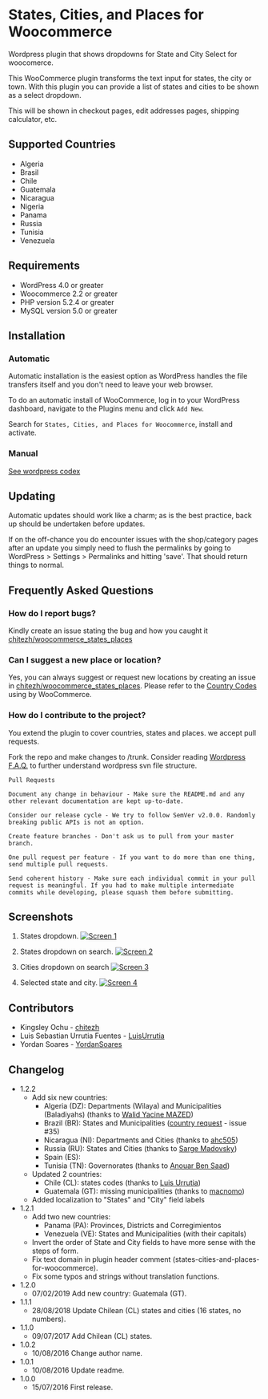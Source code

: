 # States, Cities, and Places for Woocommerce

Wordpress plugin that shows dropdowns for State and City Select for woocomerce.

This WooCommerce plugin transforms the text input for states, the city or town. With this plugin you can provide a list of states and cities to be shown as a select dropdown.

This will be shown in checkout pages, edit addresses pages, shipping calculator, etc.

## Supported Countries
 * Algeria
 * Brasil
 * Chile
 * Guatemala
 * Nicaragua
 * Nigeria
 * Panama
 * Russia
 * Tunisia
 * Venezuela

## Requirements
* WordPress 4.0  or greater
* Woocommerce 2.2 or greater
* PHP version 5.2.4 or greater
* MySQL version 5.0 or greater

## Installation
### Automatic
Automatic installation is the easiest option as WordPress handles the file transfers itself and you don't need to leave your web browser.

To do an automatic install of WooCommerce, log in to your WordPress dashboard, navigate to the Plugins menu and click `Add New`.

Search for `States, Cities, and Places for Woocommerce`, install and activate.

### Manual
[See wordpress codex](http://codex.wordpress.org/Managing_Plugins#Manual_Plugin_Installation)


## Updating

Automatic updates should work like a charm; as is the best practice, back up should be undertaken before updates.

If on the off-chance you do encounter issues with the shop/category pages after an update you simply need to flush the permalinks by going to WordPress > Settings > Permalinks and hitting 'save'. That should return things to normal.


## Frequently Asked Questions
### How do I report bugs?
Kindly create an issue stating the bug and how you caught it [chitezh/woocommerce_states_places](https://github.com/chitezh/woocommerce_states_places/issues/new)

### Can I suggest a new place or location?
Yes, you can always suggest or request new locations by creating an issue in [chitezh/woocommerce_states_places](https://github.com/chitezh/woocommerce_states_places/issues/new). Please refer to the [Country Codes](https://github.com/woocommerce/woocommerce/blob/master/i18n/countries.php) using by WooCommerce.

### How do I contribute to the project?
You extend the plugin to cover countries, states and places. we accept pull requests.

Fork the repo and make changes to /trunk. Consider reading [Wordpress F.A.Q.](https://wordpress.org/plugins/about/faq/) to further understand wordpress svn file structure.

	Pull Requests

	Document any change in behaviour - Make sure the README.md and any other relevant documentation are kept up-to-date.

	Consider our release cycle - We try to follow SemVer v2.0.0. Randomly breaking public APIs is not an option.

	Create feature branches - Don't ask us to pull from your master branch.

	One pull request per feature - If you want to do more than one thing, send multiple pull requests.

	Send coherent history - Make sure each individual commit in your pull request is meaningful. If you had to make multiple intermediate commits while developing, please squash them before submitting.

## Screenshots
1. States dropdown.
  	[![Screen 1](https://github.com/chitezh/woocommerce_states_places/blob/master/assets/screenshot-1.png)]()

2. States dropdown on search.
 	[![Screen 2](https://github.com/chitezh/woocommerce_states_places/blob/master/assets/screenshot-2.png)]()

3. Cities dropdown on search
	[![Screen 3](https://github.com/chitezh/woocommerce_states_places/blob/master/assets/screenshot-3.png)]()

4. Selected state and city.
 	[![Screen 4](https://github.com/chitezh/woocommerce_states_places/blob/master/assets/screenshot-4.png)]()

## Contributors
- Kingsley Ochu - [chitezh](https://github.com/chitezh)
- Luis Sebastian Urrutia Fuentes - [LuisUrrutia](https://github.com/LuisUrrutia)
- Yordan Soares - [YordanSoares](https://github.com/YordanSoares)

## Changelog
* 1.2.2
  * Add six new countries:
    * Algeria (DZ): Departments (Wilaya) and Municipalities (Baladiyahs) (thanks to [Walid Yacine MAZED](https://github.com/w-mazed))
    * Brazil (BR): States and Municipalities ([country request](https://github.com/chitezh/woocommerce_states_places/issues/35) - issue #35)
    * Nicaragua (NI): Departments and Cities (thanks to [ahc505](https://github.com/ahc505))
    * Russia (RU): States and Cities (thanks to [Sarge Madovsky](https://github.com/SargeMadovsky))
    * Spain (ES): 
    * Tunisia (TN): Governorates (thanks to [Anouar Ben Saad](https://github.com/anouarbensaad))
  * Updated 2 countries:  
    * Chile (CL): states codes (thanks to [Luis Urrutia](https://github.com/LuisUrrutia))
    * Guatemala (GT): missing municipalities (thanks to [macnomo](https://github.com/macnomo))
  * Added localization to "States" and "City" field labels
* 1.2.1
  * Add two new countries: 
    * Panama (PA): Provinces, Districts and Corregimientos
    * Venezuela (VE): States and Municipalities (with their capitals)
  * Invert the order of State and City fields to have more sense with the steps of form.
  * Fix text domain in plugin header comment (states-cities-and-places-for-woocommerce).
  * Fix some typos and strings without translation functions.
* 1.2.0
  * 07/02/2019 Add new country: Guatemala (GT).
* 1.1.1
  * 28/08/2018 Update Chilean (CL) states and cities (16 states, no numbers).
* 1.1.0
  * 09/07/2017 Add Chilean (CL) states.
* 1.0.2
  * 10/08/2016 Change author name.
* 1.0.1
  * 10/08/2016 Update readme.
* 1.0.0
  * 15/07/2016 First release.